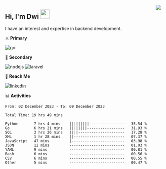 [<img src="https://komarev.com/ghpvc/?username=masred&color=green&style=flat-square&label=Profile+Views" align="right">](github.com/masred)

## Hi, I'm Dwi <img src="https://raw.githubusercontent.com/MartinHeinz/MartinHeinz/master/wave.gif" width="30px">

I have an interest and expertise in backend development.

⚔️ **Primary**

![go](https://img.shields.io/badge/---?logo=go&label=Golang&style=social)

🔪 **Secondary**

![nodejs](https://img.shields.io/badge/---?logo=node.js&label=Node.js&style=social&logoColor=green)
![laravel](https://img.shields.io/badge/---?logo=laravel&label=Laravel&style=social)

🔗 **Reach Me**

[![linkedin](https://img.shields.io/badge/---?logo=linkedin&label=LinkedIn&style=social)](https://linkedin.com/in/dwifitriyanto)

📊 **Activities**

<!--START_SECTION:waka-->

```all_time
From: 02 December 2023 - To: 09 December 2023

Total Time: 19 hrs 49 mins

Python       7 hrs 4 mins    |||||||||----------------   35.54 %
Go           6 hrs 21 mins   ||||||||-----------------   31.93 %
SQL          3 hrs 26 mins   ||||---------------------   17.28 %
XML          1 hr 28 mins    ||-----------------------   07.37 %
JavaScript   47 mins         |------------------------   03.98 %
JSON         12 mins         -------------------------   01.03 %
YAML         9 mins          -------------------------   00.81 %
Bash         6 mins          -------------------------   00.56 %
CSV          6 mins          -------------------------   00.55 %
Other        5 mins          -------------------------   00.47 %
```

<!--END_SECTION:waka-->
